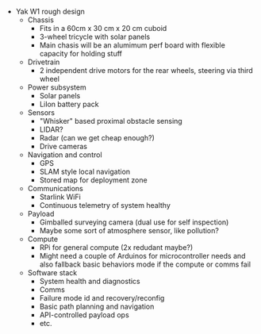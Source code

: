 - Yak W1 rough design
    - Chassis
        - Fits in a 60cm x 30 cm x 20 cm cuboid
        - 3-wheel tricycle with solar panels
        - Main chasis will be an alumimum perf board with flexible capacity for holding stuff
    - Drivetrain
        - 2 independent drive motors for the rear wheels, steering via third wheel
    - Power subsystem
        - Solar panels
        - LiIon battery pack
    - Sensors
        - "Whisker" based proximal obstacle sensing
        - LIDAR?
        - Radar (can we get cheap enough?)
        - Drive cameras
    - Navigation and control
        - GPS
        - SLAM style local navigation
        - Stored map for deployment zone
    - Communications
        - Starlink WiFi
        - Continuous telemetry of system healthy
    - Payload
        - Gimballed surveying camera (dual use for self inspection)
        - Maybe some sort of atmosphere sensor, like pollution?
    - Compute
        - RPi for general compute (2x redudant maybe?)
        - Might need a couple of Arduinos for microcontroller needs and also fallback basic behaviors mode if the compute or comms fail
    - Software stack
        - System health and diagnostics
        - Comms
        - Failure mode id and recovery/reconfig
        - Basic path planning and navigation
        - API-controlled payload ops
        - etc.
